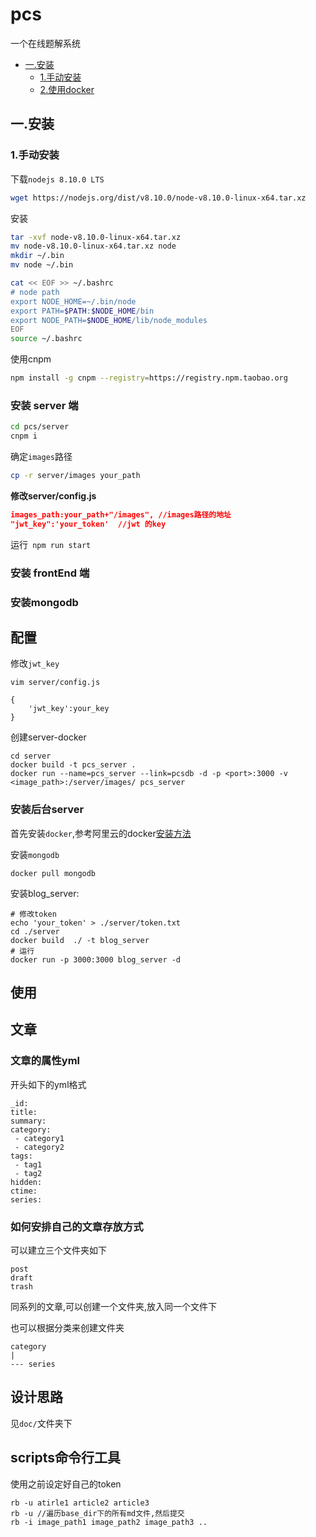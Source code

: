 # pcs

一个在线题解系统


 - [一.安装]()
    - [1.手动安装]()
    - [2.使用docker]()


## 一.安装

### 1.手动安装

下载`nodejs 8.10.0 LTS`

```sh
wget https://nodejs.org/dist/v8.10.0/node-v8.10.0-linux-x64.tar.xz
```

安装

```sh
tar -xvf node-v8.10.0-linux-x64.tar.xz
mv node-v8.10.0-linux-x64.tar.xz node
mkdir ~/.bin
mv node ~/.bin

cat << EOF >> ~/.bashrc
# node path
export NODE_HOME=~/.bin/node
export PATH=$PATH:$NODE_HOME/bin
export NODE_PATH=$NODE_HOME/lib/node_modules
EOF
source ~/.bashrc
```

使用cnpm

```sh
npm install -g cnpm --registry=https://registry.npm.taobao.org
```

### 安装 server 端

```bash
cd pcs/server
cnpm i 
```

确定`images`路径

```bash
cp -r server/images your_path
```
**修改server/config.js**


```json
images_path:your_path+"/images", //images路径的地址
"jwt_key":'your_token'  //jwt 的key
```

运行` npm run start`

### 安装 frontEnd 端

### 安装mongodb

## 配置
修改`jwt_key`
```
vim server/config.js

{
    'jwt_key':your_key
}
```

创建server-docker
```
cd server
docker build -t pcs_server .
docker run --name=pcs_server --link=pcsdb -d -p <port>:3000 -v <image_path>:/server/images/ pcs_server
```

### 安装后台server

首先安装`docker`,参考阿里云的docker[安装方法](https://yq.aliyun.com/articles/29941)

安装`mongodb`

```
docker pull mongodb
```

安装blog_server:

```
# 修改token
echo 'your_token' > ./server/token.txt
cd ./server
docker build  ./ -t blog_server
# 运行
docker run -p 3000:3000 blog_server -d
```


## 使用

## 文章

### 文章的属性yml

开头如下的yml格式

```
_id:
title:
summary:
category:
 - category1
 - category2
tags:
 - tag1
 - tag2
hidden:
ctime:
series:
```


### 如何安排自己的文章存放方式

可以建立三个文件夹如下
```
post
draft
trash
```

同系列的文章,可以创建一个文件夹,放入同一个文件下

也可以根据分类来创建文件夹

```
category
|
--- series
```

## 设计思路


见`doc/`文件夹下

## scripts命令行工具

使用之前设定好自己的token

```
rb -u atirle1 article2 article3
rb -u //遍历base_dir下的所有md文件,然后提交
rb -i image_path1 image_path2 image_path3 ..
```
